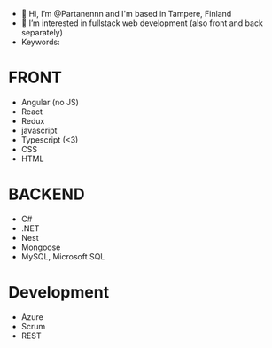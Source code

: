 - 👋 Hi, I’m @Partanennn and I'm based in Tampere, Finland
- 👀 I’m interested in fullstack web development (also front and back separately)
- Keywords:
# FRONT 
  - Angular (no JS) 
  - React
  - Redux
  - javascript
  - Typescript (<3)
  - CSS
  - HTML
# BACKEND
  - C#
  - .NET
  - Nest
  - Mongoose
  - MySQL, Microsoft SQL
# Development
  - Azure
  - Scrum
  - REST

<!---
Partanennn/Partanennn is a ✨ special ✨ repository because its `README.md` (this file) appears on your GitHub profile.
You can click the Preview link to take a look at your changes.
--->
